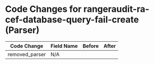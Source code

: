 # Code Changes for rangeraudit-ra-cef-database-query-fail-create (Parser)

| Code Change | Field Name | Before | After |
|-------------|------------|--------|-------|
| removed_parser | N/A |  |  |